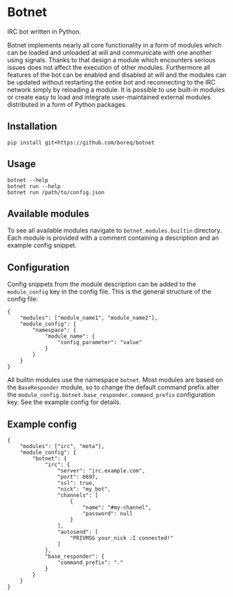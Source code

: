 # Botnet
IRC bot written in Python.

Botnet implements nearly all core functionality in a form of modules which can
be loaded and unloaded at will and communicate with one another using signals.
Thanks to that design a module which encounters serious issues does not affect
the execution of other modules. Furthermore all features of the bot can be
enabled and disabled at will and the modules can be updated without restarting
the entire bot and reconnecting to the IRC network simply by reloading a module.
It is possible to use built-in modules or create easy to load and integrate
user-maintained external modules distributed in a form of Python packages.

## Installation

    pip install git+https://github.com/boreq/botnet

## Usage

    botnet --help
    botnet run --help
    botnet run /path/to/config.json

## Available modules

To see all available modules navigate to `botnet.modules.builtin` directory.
Each module is provided with a comment containing a description and an example
config snippet.

## Configuration
Config snippets from the module description can be added to the `module_config`
key in the config file. This is the general structure of the config file:

    {
        "modules": ["module_name1", "module_name2"],
        "module_config": {
            "namespace": {
                "module_name": {
                    "config_parameter": "value"
                }
            }
        }
    }

All builtin modules use the namespace `botnet`. Most modules are based on the
`BaseResponder` module, so to change the default command prefix alter the
`module_config.botnet.base_responder.command_prefix` configuration key. See the
example config for details.

## Example config

    {
        "modules": ["irc", "meta"],
        "module_config": {
            "botnet": {
                "irc": {
                    "server": "irc.example.com",
                    "port": 6697,
                    "ssl": true,
                    "nick": "my_bot",
                    "channels": [
                        {
                            "name": "#my-channel",
                            "password": null
                        }
                    ],
                    "autosend": [
                        "PRIVMSG your_nick :I connected!"
                    ]
                },
                "base_responder": {
                    "command_prefix": "."
                }
            }
        }
    }
